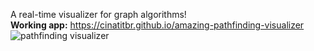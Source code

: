A real-time visualizer for graph algorithms! <br>
**Working app:** https://cinatitbr.github.io/amazing-pathfinding-visualizer <br>
![pathfinding visualizer](https://user-images.githubusercontent.com/50183633/148666470-75e234c5-025b-499b-b777-4eebb5d69865.gif)
